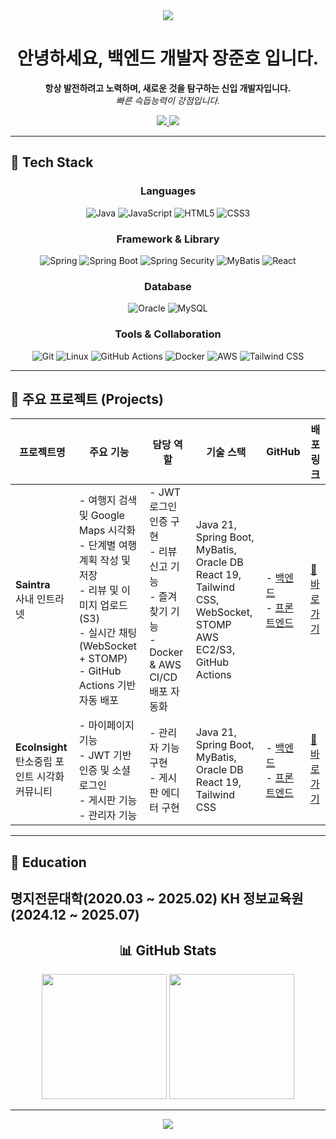 <div align="center">
  <img src="[https://capsule-render.vercel.app/api?type=waving&height=300&color=gradient&text=Backend%20Developer&fontSize=80&fontAlignY=35&desc=Junho%20Jang's%20Portfolio&descAlignY=55&descSize=20&color=0:BBFDE3,50:57E0F4,100:A38BFE&textColor=2D3748&descColor=4A5568](https://capsule-render.vercel.app/api?type=waving&height=300&color=gradient&text=Backend%20Developer&fontSize=80&fontAlignY=35&desc=Junho%20Jang)" />
</div>

<h1 align="center">안녕하세요, 백엔드 개발자 장준호 입니다.</h1>

<p align="center">
  <strong>항상 발전하려고 노력하며, 새로운 것을 탐구하는 신입 개발자입니다.</strong><br/>
  <em>빠른 슥듭능력이 강점입니다.</em>
</p>

<div align="center">
  <a href="mailto:holelung@gmail.com">
    <img src="https://img.shields.io/badge/Email-holelung@gmail.com-blue?style=flat-square&logo=gmail&logoColor=white"/>
  </a>
  <a href="mailto:junho3004@naver.com">
    <img src="https://img.shields.io/badge/Email-junho3004@naver.com-green?style=flat-square&logo=gmail&logoColor=white"/>
  </a>
</div>

---

## 🔧 Tech Stack

<div align="center">

### Languages
![Java](https://img.shields.io/badge/Java-007396?style=for-the-badge&logo=java&logoColor=white)
![JavaScript](https://img.shields.io/badge/JavaScript-F7DF1E?style=for-the-badge&logo=javascript&logoColor=black)
![HTML5](https://img.shields.io/badge/HTML5-E34F26?style=for-the-badge&logo=html5&logoColor=white)
![CSS3](https://img.shields.io/badge/CSS3-1572B6?style=for-the-badge&logo=css3&logoColor=white)

### Framework & Library
![Spring](https://img.shields.io/badge/Spring-6DB33F?style=for-the-badge&logo=spring&logoColor=white)
![Spring Boot](https://img.shields.io/badge/SpringBoot-6DB33F?style=for-the-badge&logo=springboot&logoColor=white)
![Spring Security](https://img.shields.io/badge/SpringSecurity-6DB33F?style=for-the-badge&logo=springsecurity&logoColor=white)
![MyBatis](https://img.shields.io/badge/MyBatis-DC382D?style=for-the-badge)
![React](https://img.shields.io/badge/React-61DAFB?style=for-the-badge&logo=react&logoColor=black)

### Database
![Oracle](https://img.shields.io/badge/Oracle-F80000?style=for-the-badge&logo=oracle&logoColor=white)
![MySQL](https://img.shields.io/badge/MySQL-4479A1?style=for-the-badge&logo=mysql&logoColor=white)

### Tools & Collaboration
![Git](https://img.shields.io/badge/Git-F05032?style=for-the-badge&logo=git&logoColor=white)
![Linux](https://img.shields.io/badge/Linux-FCC624?style=for-the-badge&logo=linux&logoColor=black)
![GitHub Actions](https://img.shields.io/badge/GitHub%20Actions-2088FF?style=for-the-badge&logo=githubactions&logoColor=white)
![Docker](https://img.shields.io/badge/Docker-2496ED?style=for-the-badge&logo=docker&logoColor=white)
![AWS](https://img.shields.io/badge/AWS-232F3E?style=for-the-badge&logo=amazonaws&logoColor=white)
![Tailwind CSS](https://img.shields.io/badge/TailwindCSS-06B6D4?style=for-the-badge&logo=tailwindcss&logoColor=white)

</div>

---

## 📁 주요 프로젝트 (Projects)

| 프로젝트명 | 주요 기능 | 담당 역할 | 기술 스택 | GitHub | 배포링크 |
|------------|-----------|------------|------------|-------------|------|
| **Saintra**<br/>사내 인트라넷 | - 여행지 검색 및 Google Maps 시각화<br/>- 단계별 여행 계획 작성 및 저장<br/>- 리뷰 및 이미지 업로드 (S3)<br/>- 실시간 채팅 (WebSocket + STOMP)<br/>- GitHub Actions 기반 자동 배포 | - JWT 로그인 인증 구현<br>- 리뷰 신고 기능<br>- 즐겨찾기 기능<br>- Docker & AWS CI/CD 배포 자동화 | Java 21, Spring Boot, MyBatis, Oracle DB<br/>React 19, Tailwind CSS, WebSocket, STOMP<br/>AWS EC2/S3, GitHub Actions | - [백엔드](https://github.com/holelung/KH_final_BE)<br/> - [프론트엔드](https://github.com/holelung/KH_final_FE) | [🔗 바로가기](https://holelung.shop/) |
| **EcoInsight**<br/>탄소중립 포인트 시각화 커뮤니티  | - 마이페이지 기능<br/>- JWT 기반 인증 및 소셜 로그인<br/>- 게시판 기능<br/>- 관리자 기능 | - 관리자 기능구현<br/> - 게시판 에디터 구현 | Java 21, Spring Boot, MyBatis, Oracle DB<br/>React 19, Tailwind CSS<br/>| - [백엔드](https://github.com/holelung/EcoInsight-BE)<br/> - [프론트엔드](https://github.com/holelung/EcoInsight-FE) | [🔗 바로가기](https://webjang.store/)  |

---

## 🏫 Education
명지전문대학(2020.03 ~ 2025.02)
KH 정보교육원 (2024.12 ~ 2025.07)
---

<div align="center">

## 📊 GitHub Stats
<img src="https://github-readme-stats.vercel.app/api?username=holelung&show_icons=true&theme=tokyonight" height="200"/>
<img src="https://github-readme-stats.vercel.app/api/top-langs/?username=holelung&layout=compact&theme=tokyonight" height="200"/>

</div>

---

<div align="center">
  <img src="https://capsule-render.vercel.app/api?type=waving&color=0:BBFDE3,50:57E0F4,100:A38BFE&height=120&section=footer"/>
</div>

